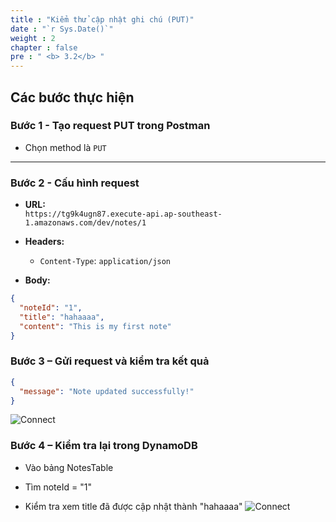 ```yaml
---
title : "Kiểm thử cập nhật ghi chú (PUT)"
date : "`r Sys.Date()`"
weight : 2
chapter : false
pre : " <b> 3.2</b> "
---
```


## Các bước thực hiện

### Bước 1 - Tạo request PUT trong Postman
- Chọn method là `PUT`

---

### Bước 2 - Cấu hình request
- **URL:**  
  `https://tg9k4ugn87.execute-api.ap-southeast-1.amazonaws.com/dev/notes/1`

- **Headers:**
  - `Content-Type`: `application/json`

- **Body:**
```json
{
  "noteId": "1",
  "title": "hahaaaa",
  "content": "This is my first note"
}
```
### Bước 3 – Gửi request và kiểm tra kết quả
```json
{
  "message": "Note updated successfully!"
}
```
![Connect](/images/3.connect/24.png)
### Bước 4 – Kiểm tra lại trong DynamoDB
- Vào bảng NotesTable

- Tìm noteId = "1"

- Kiểm tra xem title đã được cập nhật thành "hahaaaa"
![Connect](/images/3.connect/25.png)